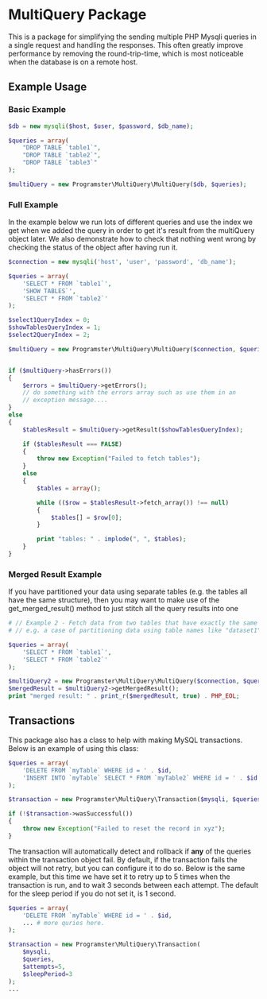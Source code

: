 # MultiQuery Package
This is a package for simplifying the sending multiple PHP Mysqli queries in a
single request and handling the responses. This often greatly improve
performance by removing the round-trip-time, which is most noticeable when
the database is on a remote host.

## Example Usage

### Basic Example
```php
$db = new mysqli($host, $user, $password, $db_name);

$queries = array(
    "DROP TABLE `table1`",
    "DROP TABLE `table2`",
    "DROP TABLE `table3`"
);

$multiQuery = new Programster\MultiQuery\MultiQuery($db, $queries);
```

### Full Example
In the example below we run lots of different queries and use the index we
get when we added the query in order to get it's result from the multiQuery
object later. We also demonstrate how to check that nothing went wrong by
checking the status of the object after having run it.

```php
$connection = new mysqli('host', 'user', 'password', 'db_name');

$queries = array(
    'SELECT * FROM `table1`',
    'SHOW TABLES`',
    'SELECT * FROM `table2`'
);

$select1QueryIndex = 0;
$showTablesQueryIndex = 1;
$select2QueryIndex = 2;

$multiQuery = new Programster\MultiQuery\MultiQuery($connection, $queries);


if ($multiQuery->hasErrors())
{
    $errors = $multiQuery->getErrors();
    // do something with the errors array such as use them in an
    // exception message....
}
else
{
    $tablesResult = $multiQuery->getResult($showTablesQueryIndex);

    if ($tablesResult === FALSE)
    {
        throw new Exception("Failed to fetch tables");
    }
    else
    {
        $tables = array();

        while (($row = $tablesResult->fetch_array()) !== null)
        {
            $tables[] = $row[0];
        }

        print "tables: " . implode(", ", $tables);
    }
}
```

### Merged Result Example
If you have partitioned your data using separate tables (e.g. the tables all
have the same structure), then you may want to make use of the
get_merged_result() method to just stitch all the query results into one

```php
# // Example 2 - Fetch data from two tables that have exactly the same structure
# // e.g. a case of partitioning data using table names like "dataset1", "dataset2"

$queries = array(
    'SELECT * FROM `table1`',
    'SELECT * FROM `table2`'
);

$multiQuery2 = new Programster\MultiQuery\MultiQuery($connection, $queries);
$mergedResult = $multiQuery2->getMergedResult();
print "merged result: " . print_r($mergedResult, true) . PHP_EOL;
```


## Transactions
This package also has a class to help with making MySQL transactions. Below is
an example of using this class:

```php
$queries = array(
    'DELETE FROM `myTable` WHERE id = ' . $id,
    'INSERT INTO `myTable` SELECT * FROM `myTable2` WHERE id = ' . $id
);

$transaction = new Programster\MultiQuery\Transaction($mysqli, $queries);

if (!$transaction->wasSuccessful())
{
    throw new Exception("Failed to reset the record in xyz");
}
```

The transaction will automatically detect and rollback if **any** of the queries
within the transaction object fail. By default, if the transaction fails the
object will not retry, but you can configure it to do so. Below is the same
example, but this time we have set it to retry up to 5 times when the
transaction is run, and to wait 3 seconds between each attempt. The default for
the sleep period if you do not set it, is 1 second.

```php
$queries = array(
    'DELETE FROM `myTable` WHERE id = ' . $id,
    ... # more quries here.
);

$transaction = new Programster\MultiQuery\Transaction(
    $mysqli,
    $queries,
    $attempts=5,
    $sleepPeriod=3
);
...
```
